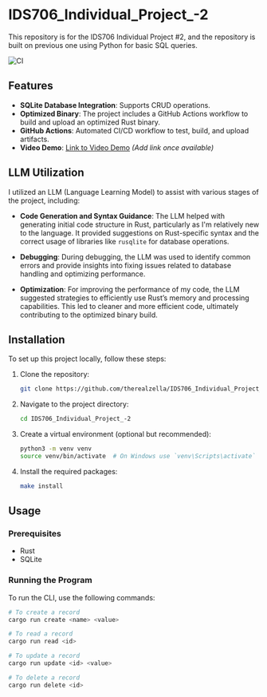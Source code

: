 # IDS706_Individual_Project_-2

This repository is for the IDS706 Individual Project #2, and the repository is built on previous one using Python for basic SQL queries.

![CI](https://github.com/therealzella/IDS706-python-github-template/actions/workflows/ci.yml/badge.svg)

## Features
- **SQLite Database Integration**: Supports CRUD operations.
- **Optimized Binary**: The project includes a GitHub Actions workflow to build and upload an optimized Rust binary.
- **GitHub Actions**: Automated CI/CD workflow to test, build, and upload artifacts.
- **Video Demo**: [Link to Video Demo](#) _(Add link once available)_

## LLM Utilization
I utilized an LLM (Language Learning Model) to assist with various stages of the project, including:

- **Code Generation and Syntax Guidance**: The LLM helped with generating initial code structure in Rust, particularly as I'm relatively new to the language. It provided suggestions on Rust-specific syntax and the correct usage of libraries like `rusqlite` for database operations.
  
- **Debugging**: During debugging, the LLM was used to identify common errors and provide insights into fixing issues related to database handling and optimizing performance.

- **Optimization**: For improving the performance of my code, the LLM suggested strategies to efficiently use Rust’s memory and processing capabilities. This led to cleaner and more efficient code, ultimately contributing to the optimized binary build.

## Installation
To set up this project locally, follow these steps:

1. Clone the repository:
    ```sh
    git clone https://github.com/therealzella/IDS706_Individual_Project_-2.git
    ```

2. Navigate to the project directory:
    ```sh
    cd IDS706_Individual_Project_-2
    ```

3. Create a virtual environment (optional but recommended):
    ```sh
    python3 -m venv venv
    source venv/bin/activate  # On Windows use `venv\Scripts\activate`
    ```

4. Install the required packages:
    ```sh
    make install

    ```
## Usage
### Prerequisites
- Rust
- SQLite

### Running the Program
To run the CLI, use the following commands:

```bash
# To create a record
cargo run create <name> <value>

# To read a record
cargo run read <id>

# To update a record
cargo run update <id> <value>

# To delete a record
cargo run delete <id>
